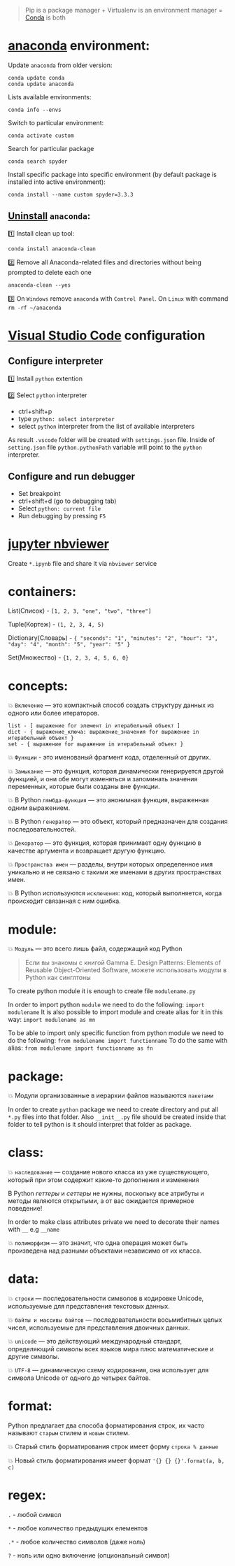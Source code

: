 > Pip is a package manager + Virtualenv is an environment manager = [Conda](https://conda.io/en/latest/) is both

# [anaconda](https://www.anaconda.com/) environment:

Update `anaconda` from older version:
```
conda update conda
conda update anaconda
```

Lists available environments:

```
conda info --envs
```

Switch to particular environment:

```
conda activate custom
```

Search for particular package

```
conda search spyder
```

Install specific package into specific environment (by default package is installed into active environment):

```
conda install --name custom spyder=3.3.3
```

## [Uninstall](https://docs.anaconda.com/anaconda/install/uninstall/) `anaconda`:

:one:
Install clean up tool:
```
conda install anaconda-clean
```

:two:
Remove all Anaconda-related files and directories without being prompted to delete each one
```
anaconda-clean --yes
```

:three:
On `Windows` remove `anaconda` with `Control Panel`. On `Linux` with command `rm -rf ~/anaconda`

# [Visual Studio Code](https://code.visualstudio.com/docs/python/python-tutorial#_prerequisites) configuration

## Configure interpreter

:one: Install `python` extention

:two: Select `python` interpreter
- ctrl+shift+p
- type `python: select interpreter`
- select `python` interpreter from the list of available interpreters

As result `.vscode` folder will be created with `settings.json` file.  Inside of `setting.json` file `python.pythonPath` variable will point to the `python` interpreter.

## Configure and run debugger

- Set breakpoint
- ctrl+shift+d (go to debugging tab)
- Select `python: current file`
- Run debugging by pressing `F5`

# [jupyter nbviewer](https://nbviewer.jupyter.org/)

Create `*.ipynb` file and share it via `nbviewer` service

# containers:

List(Список) - `[1, 2, 3, "one", "two", "three"]`

Tuple(Кортеж) - `(1, 2, 3, 4, 5)`

Dictionary(Словарь) - `{ "seconds": "1", "minutes": "2", "hour": "3", "day": "4", "month": "5", "year": "5" }`

Set(Множество) - `{1, 2, 3, 4, 5, 6, 0}`

# concepts:

:boom: `Включение` — это компактный способ создать структуру данных из одного или более итераторов.

```
list - [ выражение for элемент in итерабельный объект ]
dict - { выражение_ключа: выражение_значения for выражение in итерабельный объект }
set - { выражение for выражение in итерабельный объект }
```

:boom: `Функции` - это именованый фрагмент кода, отделенный от других.

:boom: `Замыкание` — это функция, которая динамически генерируется другой функцией, и они обе могут изменяться и запоминать значения переменных, которые были созданы вне функции.

:boom: В Python `лямбда-функция` — это анонимная функция, выраженная одним выражением.

:boom: В Python `генератор` — это объект, который предназначен для создания последовательностей.

:boom: `Декоратор` — это функция, которая принимает одну функцию в качестве аргумента и возвращает другую функцию.

:boom: `Пространства имен` — разделы, внутри которых определенное имя уникально и не связано с такими же именами в других пространствах имен.

:boom: В Python используются `исключения`: код, который выполняется, когда происходит связанная с ним ошибка.


# module:

:boom: `Модуль` — это всего лишь файл, содержащий код Python

> Eсли вы знакомы с книгой Gamma E. Design Patterns: Elements of Reusable Object-Oriented Software, можете использовать модули в Python как синглтоны

To create python module it is enough to create file `modulename.py`

In order to import python `module` we need to do the following: `import modulename`
It is also possible to import module and create alias for it in this way: `import modulename as mn`

To be able to import only specific function from python module we need to do the following: `from modulename import functionname`
To do the same with alias: `from modulename import functionname as fn`

# package:

:boom: Модули организованные в иерархии файлов называются `пакетами`

In order to create `python` package we need to create directory and put all `*.py` files into that folder. Also `__init__.py` file should be created inside that folder to tell python is it should interpret that folder as package.

# class:
:boom: `наследование` — создание нового класса из уже существующего, который при этом содержит какие-то дополнения и изменения

В Python *геттеры* и *сеттеры* не нужны, поскольку все атрибуты и методы являются открытыми, а от вас ожидается примерное поведение!

In order to make class attributes private we need to decorate their names with `__` e.g `__name`

:boom: `полиморфизм` — это значит, что одна операция может быть произведена над разными объектами независимо от их класса.

# data:
:boom: `cтроки` — последовательности символов в кодировке Unicode, используемые для представления текстовых данных.

:boom: `байты и массивы байтов` — последовательности восьмибитных целых чисел, используемые для представления двоичных данных.

:boom: `unicode` — это действующий международный стандарт, определяющий символы всех языков мира плюс математические и другие символы.

:boom: `UTF-8` — динамическую схему кодирования, oна использует для символа Unicode от одного до четырех байтов.

# format:

Python предлагает два способа форматирования строк, их часто называют `старым` стилем и `новым` стилем.

:boom: Старый стиль форматирования строк имеет форму `строка % данные`

:boom: Новый стиль форматирования имеет формат `'{} {} {}'.format(a, b, c)`

# regex:

`.` - любой символ

`*` - любое количество предыдущих елементов

`.*` - любое количество символов (даже ноль)

`?` - ноль или одно включение (опциональный символ)
